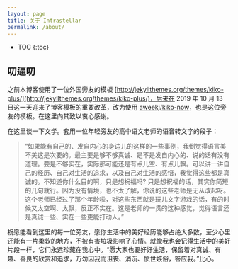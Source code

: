 ```yaml
---
layout: page
title: 关于 Intrastellar
permalink: /about/
---
```


* TOC
{:toc}

## 叨逼叨

之前本博客使用了一位外国旁友的模板 [http://jekyllthemes.org/themes/kiko-plus/](http://jekyllthemes.org/themes/kiko-plus/)，后来在 2019 年 10 月 13 日这一天迎来了博客模板的重要改革，改为使用 [aweekj/kiko-now](https://github.com/aweekj/kiko-now)，也是这位旁友的模板。在这里向其致以衷心感谢。

在这里谈一下文学。套用一位年轻旁友的高中语文老师的语音转文字的段子：

> “如果能有自己的、发自内心的身边儿的这样的一些事例，我倒觉得语言美不美这是次要的。最主要是够不够真诚、是不是发自内心的、说的话有没有道理。要是不够实在，实际那可能还是有点儿空、有点儿飘。可以讲一讲自己的经历、自己对生活的追求，以及自己对生活的感悟，我觉得这些都是真诚的。不知道你什么目的啊，只是想祝福吗? 只是想祝福的话，其实你简短的几句就行。因为没有情境，也不太了解，你说的这些老师是无从改起呀。这个老师已经过了那个年龄啦，对这些东西就是玩儿文字游戏的话，有的时候又太空啊、太飘，反正不实在。这是老师的一贯的这种感觉，觉得语言还是真诚一些、实在一些更能打动人。”

祝愿能看到这里的每一位旁友，愿你生活中的美好经历能够占绝大多数，至少心里还能有一片柔软的地方，不被有害垃圾影响了心情。就像我也会记得生活中的美好片段一样，它们永远珍藏在我心中。“愿大家也要好好生活，保留着对真诚、有趣、善良的欣赏和追求，万勿因我而沮丧、消沉、愤世嫉俗，答应我。”比心。